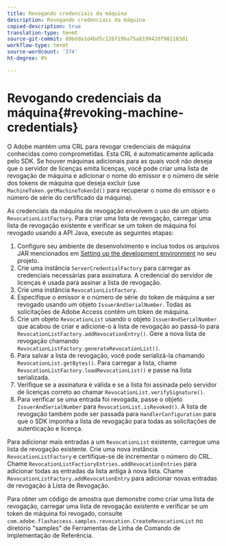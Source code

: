 ```yaml
---
title: Revogando credenciais da máquina
description: Revogando credenciais da máquina
copied-description: true
translation-type: tm+mt
source-git-commit: 89bdda1d4bd5c126f19ba75a819942df901183d1
workflow-type: tm+mt
source-wordcount: '374'
ht-degree: 0%

---
```



# Revogando credenciais da máquina{#revoking-machine-credentials}

O Adobe mantém uma CRL para revogar credenciais de máquina conhecidas como comprometidas. Esta CRL é automaticamente aplicada pelo SDK. Se houver máquinas adicionais para as quais você não deseja que o servidor de licenças emita licenças, você pode criar uma lista de revogação de máquina e adicionar o nome do emissor e o número de série dos tokens de máquina que deseja excluir (use `MachineToken.getMachineTokenId()` para recuperar o nome do emissor e o número de série do certificado da máquina).

As credenciais da máquina de revogação envolvem o uso de um objeto `RevocationListFactory`. Para criar uma lista de revogação, carregar uma lista de revogação existente e verificar se um token de máquina foi revogado usando a API Java, execute as seguintes etapas:

1. Configure seu ambiente de desenvolvimento e inclua todos os arquivos JAR mencionados em [Setting up the development environment](../../aaxs-protecting-content/content-setting-up-the-sdk/content-setting-up-the-dev-env.md) no seu projeto.
1. Crie uma instância `ServerCredentialFactory` para carregar as credenciais necessárias para assinatura. A credencial do servidor de licenças é usada para assinar a lista de revogação.
1. Crie uma instância `RevocationListFactory`.
1. Especifique o emissor e o número de série do token de máquina a ser revogado usando um objeto `IssuerAndSerialNumber`. Todas as solicitações de Adobe Access contêm um token de máquina.
1. Crie um objeto `RevocationList` usando o objeto `IssuerAndSerialNumber` que acabou de criar e adicione-o à lista de revogação ao passá-lo para `RevocationListFactory.addRevocationEntry()`. Gere a nova lista de revogação chamando `RevocationListFactory.generateRevocationList()`.
1. Para salvar a lista de revogação, você pode serializá-la chamando `RevocationList.getBytes()`. Para carregar a lista, chame `RevocationListFactory.loadRevocationList()` e passe na lista serializada.
1. Verifique se a assinatura é válida e se a lista foi assinada pelo servidor de licenças correto ao chamar `RevocationList.verifySignature()`.
1. Para verificar se uma entrada foi revogada, passe o objeto `IssuerAndSerialNumber` para `RevocationList.isRevoked()`. A lista de revogação também pode ser passada para `HandlerConfiguration` para que o SDK imponha a lista de revogação para todas as solicitações de autenticação e licença.

Para adicionar mais entradas a um `RevocationList` existente, carregue uma lista de revogação existente. Crie uma nova instância `RevocationListFactory` e certifique-se de incrementar o número do CRL. Chame `RevocationListFactioryEntries.addRevocationEntries` para adicionar todas as entradas da lista antiga à nova lista. Chame `RevocationListFactory.addRevocationEntry` para adicionar novas entradas de revogação à Lista de Revogação.

Para obter um código de amostra que demonstre como criar uma lista de revogação, carregar uma lista de revogação existente e verificar se um token de máquina foi revogado, consulte `com.adobe.flashaccess.samples.revocation.CreateRevocationList` no diretório &quot;samples&quot; de Ferramentas de Linha de Comando de Implementação de Referência.
